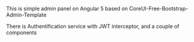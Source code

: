 This is simple admin panel on Angular 5 based on CoreUI-Free-Bootstrap-Admin-Template

There is Authentification service with JWT interceptor, and a couple of components
